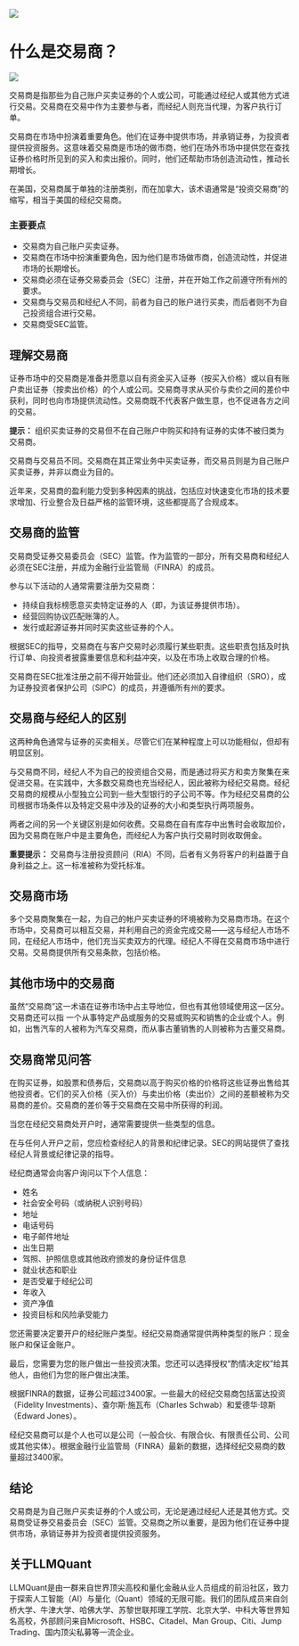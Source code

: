![](https://fastly.jsdelivr.net/gh/bucketio/img11@main/2024/10/21/1729466068183-23134fce-3131-4262-b18c-f378d71af4f6.gif)

# 什么是交易商？

![](https://fastly.jsdelivr.net/gh/bucketio/img9@main/2024/10/20/1729465031968-b3c8959e-1d37-4b8a-91b1-b0b0dfe25143.png)

交易商是指那些为自己账户买卖证券的个人或公司，可能通过经纪人或其他方式进行交易。交易商在交易中作为主要参与者，而经纪人则充当代理，为客户执行订单。

交易商在市场中扮演着重要角色。他们在证券中提供市场，并承销证券，为投资者提供投资服务。这意味着交易商是市场的做市商，他们在场外市场中提供您在查找证券价格时所见到的买入和卖出报价。同时，他们还帮助市场创造流动性，推动长期增长。

在美国，交易商属于单独的注册类别，而在加拿大，该术语通常是“投资交易商”的缩写，相当于美国的经纪交易商。

### 主要要点

- 交易商为自己账户买卖证券。
- 交易商在市场中扮演重要角色，因为他们是市场做市商，创造流动性，并促进市场的长期增长。
- 交易商必须在证券交易委员会（SEC）注册，并在开始工作之前遵守所有州的要求。
- 交易商与交易员和经纪人不同，前者为自己的账户进行买卖，而后者则不为自己投资组合进行交易。
- 交易商受SEC监管。

## 理解交易商

证券市场中的交易商是准备并愿意以自有资金买入证券（按买入价格）或以自有账户卖出证券（按卖出价格）的个人或公司。交易商寻求从买价与卖价之间的差价中获利，同时也向市场提供流动性。交易商既不代表客户做生意，也不促进各方之间的交易。

**提示：** 组织买卖证券的交易但不在自己账户中购买和持有证券的实体不被归类为交易商。

交易商与交易员不同。交易商在其正常业务中买卖证券，而交易员则是为自己账户买卖证券，并非以商业为目的。

近年来，交易商的盈利能力受到多种因素的挑战，包括应对快速变化市场的技术要求增加、行业整合及日益严格的监管环境，这些都提高了合规成本。

## 交易商的监管

交易商受证券交易委员会（SEC）监管。作为监管的一部分，所有交易商和经纪人必须在SEC注册，并成为金融行业监管局（FINRA）的成员。

参与以下活动的人通常需要注册为交易商：

- 持续自我标榜愿意买卖特定证券的人（即，为该证券提供市场）。
- 经营回购协议匹配账簿的人。
- 发行或起源证券并同时买卖这些证券的个人。

根据SEC的指导，交易商在与客户交易时必须履行某些职责。这些职责包括及时执行订单、向投资者披露重要信息和利益冲突，以及在市场上收取合理的价格。

交易商在SEC批准注册之前不得开始营业。他们还必须加入自律组织（SRO），成为证券投资者保护公司（SIPC）的成员，并遵循所有州的要求。

## 交易商与经纪人的区别

这两种角色通常与证券的买卖相关。尽管它们在某种程度上可以功能相似，但却有明显区别。

与交易商不同，经纪人不为自己的投资组合交易，而是通过将买方和卖方聚集在来促进交易。在实践中，大多数交易商也充当经纪人，因此被称为经纪交易商。经纪交易商的规模从小型独立公司到一些大型银行的子公司不等。作为经纪交易商的公司根据市场条件以及特定交易中涉及的证券的大小和类型执行两项服务。

两者之间的另一个关键区别是如何收费。交易商在自有库存中出售时会收取加价，因为交易商在账户中是主要角色，而经纪人为客户执行交易时则收取佣金。

**重要提示：** 交易商与注册投资顾问（RIA）不同，后者有义务将客户的利益置于自身利益之上。这一标准被称为受托标准。

## 交易商市场

多个交易商聚集在一起，为自己的帐户买卖证券的环境被称为交易商市场。在这个市场中，交易商可以相互交易，并利用自己的资金完成交易——这与经纪人市场不同，在经纪人市场中，他们充当买卖双方的代理。经纪人不得在交易商市场中进行交易。交易商提供所有交易条款，包括价格。

## 其他市场中的交易商

虽然“交易商”这一术语在证券市场中占主导地位，但也有其他领域使用这一区分。交易商还可以指 一个从事特定产品或服务的交易或购买和销售的企业或个人。例如，出售汽车的人被称为汽车交易商，而从事古董销售的人则被称为古董交易商。

## 交易商常见问答

在购买证券，如股票和债券后，交易商以高于购买价格的价格将这些证券出售给其他投资者。它们的买入价格（买入价）与卖出价格（卖出价）之间的差额被称为交易商的差价。交易商的差价等于交易商在交易中所获得的利润。

当您在经纪交易商处开户时，通常需要提供一些类型的信息。

在与任何人开户之前，您应检查经纪人的背景和纪律记录。SEC的网站提供了查找经纪人背景或纪律记录的指导。

经纪商通常会向客户询问以下个人信息：

- 姓名
- 社会安全号码（或纳税人识别号码）
- 地址
- 电话号码
- 电子邮件地址
- 出生日期
- 驾照、护照信息或其他政府颁发的身份证件信息
- 就业状态和职业
- 是否受雇于经纪公司
- 年收入
- 资产净值
- 投资目标和风险承受能力

您还需要决定要开户的经纪账户类型。经纪交易商通常提供两种类型的账户：现金账户和保证金账户。

最后，您需要为您的账户做出一些投资决策。您还可以选择授权“酌情决定权”给其他人，由他们为您的账户做出决策。

根据FINRA的数据，证券公司超过3400家。一些最大的经纪交易商包括富达投资（Fidelity Investments）、查尔斯·施瓦布（Charles Schwab）和爱德华·琼斯（Edward Jones）。

经纪交易商可以是个人也可以是公司（一般合伙、有限合伙、有限责任公司、公司或其他实体）。根据金融行业监管局（FINRA）最新的数据，选择经纪交易商的数量超过3400家。

## 结论

交易商是为自己账户买卖证券的个人或公司，无论是通过经纪人还是其他方式。交易商受证券交易委员会（SEC）监管。交易商之所以重要，是因为他们在证券中提供市场，承销证券并为投资者提供投资服务。

## 关于LLMQuant

LLMQuant是由一群来自世界顶尖高校和量化金融从业人员组成的前沿社区，致力于探索人工智能（AI）与量化（Quant）领域的无限可能。我们的团队成员来自剑桥大学、牛津大学、哈佛大学、苏黎世联邦理工学院、北京大学、中科大等世界知名高校，外部顾问来自Microsoft、HSBC、Citadel、Man Group、Citi、Jump Trading、国内顶尖私募等一流企业。